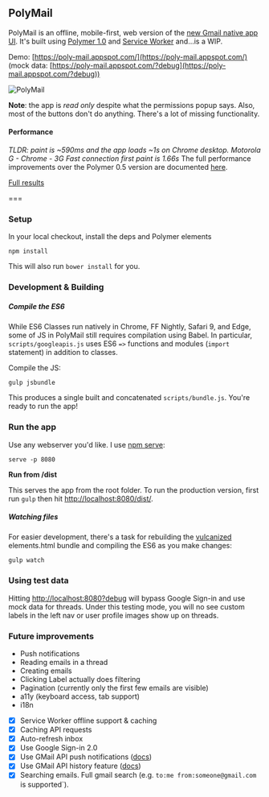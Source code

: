 ## PolyMail

PolyMail is an offline, mobile-first, web version of the [new Gmail native app UI](http://gmailblog.blogspot.com/2014/11/a-more-modern-gmail-app-for-android.html). It's built using [Polymer 1.0](https://www.polymer-project.org/1.0/) and [Service Worker](http://www.html5rocks.com/en/tutorials/service-worker/introduction/) and...is a WIP.

Demo: [https://poly-mail.appspot.com/](https://poly-mail.appspot.com/) &nbsp; (mock data:  [https://poly-mail.appspot.com/?debug](https://poly-mail.appspot.com/?debug))

![PolyMail](https://raw.githubusercontent.com/ebidel/polymer-gmail/master/images/screenshot.jpg)

**Note**: the app is *read only* despite what the permissions popup says. Also, most of the buttons don't do anything. There's a lot of missing functionality.

#### Performance

*TLDR: paint is ~590ms and the app loads ~1s on Chrome desktop. Motorola G - Chrome - 3G Fast connection first paint is 1.66s*  The full performance improvements over the Polymer 0.5 version are documented [here](https://github.com/ebidel/polymer-gmail/issues/6#issuecomment-123875813).

[Full results](https://github.com/ebidel/polymer-gmail/issues/6#issuecomment-123875813)

===

### Setup

In your local checkout, install the deps and Polymer elements

    npm install

This will also run `bower install` for you.

### Development & Building

##### Compile the ES6

While ES6 Classes run natively in Chrome, FF Nightly, Safari 9, and Edge, some of JS
in PolyMail still requires compilation using Babel. In particular, `scripts/googleapis.js` uses ES6 `=>` functions and modules (`import` statement) in addition to classes.

Compile the JS:

    gulp jsbundle

This produces a single built and concatenated `scripts/bundle.js`. You're ready to run the app!

### Run the app

Use any webserver you'd like. I use [npm serve](https://www.npmjs.com/package/serve):

    serve -p 8080

**Run from /dist**

This serves the app from the root folder. To run the production version, first run
`gulp` then hit [http://localhost:8080/dist/](http://localhost:8080/dist/).

##### Watching files

For easier development, there's a task for rebuilding the [vulcanized](https://github.com/polymer/vulcanize) elements.html bundle and compiling the ES6 as you make changes:

    gulp watch

### Using test data

Hitting [http://localhost:8080?debug](http://localhost:8080?debug) will bypass Google Sign-in and use mock data for threads. Under this
testing mode, you will no see custom labels in the left nav or user profile images show up on threads.

### Future improvements

- Push notifications
- Reading emails in a thread
- Creating emails
- Clicking Label actually does filtering
- Pagination (currently only the first few emails are visible)
- a11y (keyboard access, tab support)
- i18n
- [x] Service Worker offline support & caching
- [x] Caching API requests
- [x] Auto-refresh inbox
- [x] Use Google Sign-in 2.0
- [x] Use GMail API push notifications ([docs](https://developers.google.com/gmail/api/guides/push))
- [x] Use GMail API history feature ([docs](https://developers.google.com/gmail/api/v1/reference/users/history/list))
- [x] Searching emails. Full gmail search (e.g. `to:me from:someone@gmail.com` is supported`).
